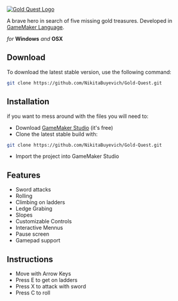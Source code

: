 [![Gold Quest Logo](http://ijust.help/img/Just-Title.png)](http://nikitabuyevich.com/)

  A brave hero in search of five missing gold treasures. Developed in [GameMaker Language](http://docs.yoyogames.com/source/dadiospice/002_reference/001_gml%20language%20overview/index.html).

 *for* **Windows** *and* **OSX**

## Download

To download the latest stable version, use the following command:
```bash
git clone https://github.com/NikitaBuyevich/Gold-Quest.git
```
 
## Installation

if you want to mess around with the files you will need to:

* Download [GameMaker Studio](http://www.yoyogames.com/studio/download) (it's free)
* Clone the latest stable build with:
```bash
git clone https://github.com/NikitaBuyevich/Gold-Quest.git
```
* Import the project into GameMaker Studio


## Features

- Sword attacks
- Rolling
- Climbing on ladders
- Ledge Grabing
- Slopes
- Customizable Controls
- Interactive Mennus
- Pause screen
- Gamepad support

## Instructions
- Move with Arrow Keys
- Press E to get on ladders
- Press X to attack with sword
- Press C to roll